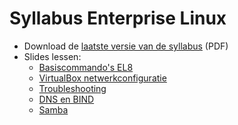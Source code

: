 # Syllabus Enterprise Linux

- Download de [laatste versie van de syllabus](https://github.com/HoGentTIN/elnx-syllabus/releases) (PDF)
- Slides lessen:
    - [Basiscommando's EL8](el8/)
    - [VirtualBox netwerkconfiguratie](vboxnet/)
    - [Troubleshooting](troubleshooting/)
    - [DNS en BIND](bind/)
    - [Samba](samba/)
